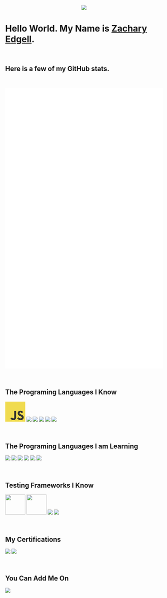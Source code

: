 <p align="center">
    <img src="https://i.imgur.com/UoeoL7j.gif" width="%100">
</p>

<h1>Hello World. My Name is <a href="https://github.com/zedgell/zedgell">Zachary Edgell</a>.</h1>
<br/>
<h2>Here is a few of my GitHub stats.</h2>
<br/>

![Metrics](https://github.com/zedgell/zedgell/blob/master/github-metrics.svg)

<br/>
<h2>The Programing Languages I Know</h2>
<div horizontal layout>
    <img src="https://github.com/zedgell/zedgell/blob/master/images/js.png?raw=true">
    <img src="https://github.com/abranhe/programming-languages-logos/blob/master/src/java/java_64x64.png?raw=true">
    <img src="https://github.com/abranhe/programming-languages-logos/blob/master/src/csharp/csharp_64x64.png?raw=true">
    <img src="https://github.com/abranhe/programming-languages-logos/blob/master/src/ruby/ruby_64x64.png?raw=true">
    <img src="https://github.com/abranhe/programming-languages-logos/blob/master/src/python/python_64x64.png?raw=true">
    <img src="https://www.opencodez.com/wp-content/uploads/2018/04/Learning-Apex-Salesforce.png" height="80">
</div>
<br/>
<br/>
<h2>The Programing Languages I am Learning</h2>
<div horizontal layout>
    <img src="https://github.com/abranhe/programming-languages-logos/blob/master/src/cpp/cpp_64x64.png?raw=true">
    <img src="https://github.com/abranhe/programming-languages-logos/blob/master/src/go/go_64x64.png?raw=true">
    <img src="https://github.com/abranhe/programming-languages-logos/blob/master/src/kotlin/kotlin_64x64.png?raw=true">
    <img src="https://github.com/abranhe/programming-languages-logos/blob/master/src/swift/swift_64x64.png?raw=true">
    <img src="https://github.com/abranhe/programming-languages-logos/blob/master/src/typescript/typescript_64x64.png?raw=true">
    <img src="https://github.com/abranhe/programming-languages-logos/blob/master/src/r/r_64x64.png?raw=true">
</div>
<br/>
<br/>
<h2>Testing Frameworks I Know</h2>
<div horizontal layout>
    <img src="https://seeklogo.com/images/J/jest-logo-F9901EBBF7-seeklogo.com.png" height="64" width="64">
    <img src="https://media-exp1.licdn.com/dms/image/C4E0BAQGhE8jNwjlc3w/company-logo_200_200/0?e=2159024400&v=beta&t=m3__yH3XkXB6LZrEtkIhqSomEsJtJBRL9NaCMTfmDOg" height="64" width="64">
    <img src="https://junit.org/junit4/images/junit5-banner.png" height="64">
    <img src="https://www.selenium.dev/images/selenium_logo_square_green.png" height="64">
</div>
<br/>
<br/>
<h2>My Certifications</h2>
<div horizontal layout>
    <a href="https://trailblazer.me/id/zedgell"><img src="https://drm--c.na114.content.force.com/servlet/servlet.ImageServer?id=0153k00000AH6hb&oid=00DF0000000gZsu&lastMod=1571903578000" height="100"></a>
    <a href="https://trailblazer.me/id/zedgell"><img src="https://drm--c.na114.content.force.com/servlet/servlet.ImageServer?id=0153k00000AH6rl&oid=00DF0000000gZsu&lastMod=1571914738000" height="100"></a>
</div>
<br/>
<br/>
<h2>You Can Add Me On</h2>
<a href="https://www.linkedin.com/in/zachary-edgell-44851015a"><img src="/zedgell/zedgell/blob/master/images/linkedin.png?raw=true"></a>
